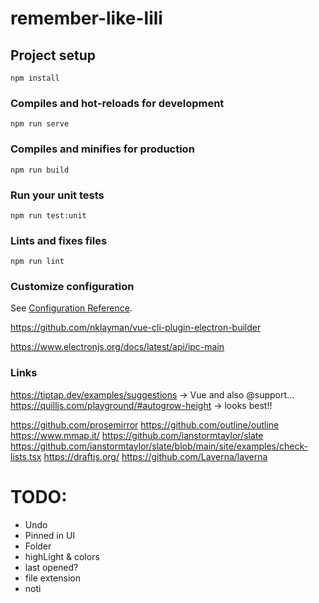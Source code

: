 # remember-like-lili

## Project setup
```
npm install
```

### Compiles and hot-reloads for development
```
npm run serve
```

### Compiles and minifies for production
```
npm run build
```

### Run your unit tests
```
npm run test:unit
```

### Lints and fixes files
```
npm run lint
```

### Customize configuration
See [Configuration Reference](https://cli.vuejs.org/config/).

https://github.com/nklayman/vue-cli-plugin-electron-builder

https://www.electronjs.org/docs/latest/api/ipc-main


### Links
https://tiptap.dev/examples/suggestions -> Vue and also @support...
https://quilljs.com/playground/#autogrow-height -> looks best!!

https://github.com/prosemirror
https://github.com/outline/outline
https://www.mmap.it/
https://github.com/ianstormtaylor/slate
https://github.com/ianstormtaylor/slate/blob/main/site/examples/check-lists.tsx
https://draftjs.org/
https://github.com/Laverna/laverna

# TODO:

- Undo
- Pinned in UI
- Folder
- highLight & colors
- last opened?
- file extension
- noti
